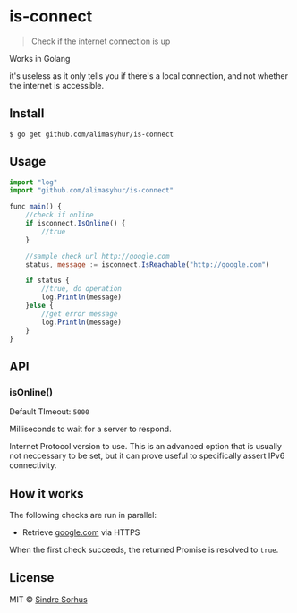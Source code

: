 # is-connect 

> Check if the internet connection is up

Works in Golang

it's useless as it only tells you if there's a local connection, and not whether the internet is accessible.


## Install

```
$ go get github.com/alimasyhur/is-connect
```


## Usage

```js
import "log"
import "github.com/alimasyhur/is-connect"

func main() {
    //check if online
    if isconnect.IsOnline() {
        //true
    }

    //sample check url http://google.com
    status, message := isconnect.IsReachable("http://google.com")

    if status {
        //true, do operation
        log.Println(message)        
    }else {
        //get error message
        log.Println(message)
    }
}
```


## API

### isOnline()
>
Default TImeout: `5000`

Milliseconds to wait for a server to respond.

Internet Protocol version to use. This is an advanced option that is usually not neccessary to be set, but it can prove useful to specifically assert IPv6 connectivity.

## How it works

The following checks are run in parallel:

- Retrieve [google.com](https://google.com) via HTTPS

When the first check succeeds, the returned Promise is resolved to `true`.

## License

MIT © [Sindre Sorhus](https://sindresorhus.com)